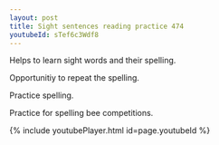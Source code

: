 ```yaml
---
layout: post
title: Sight sentences reading practice 474
youtubeId: sTef6c3Wdf8
---
```

 
 
Helps to learn sight words and their spelling.

Opportunitiy to repeat the spelling. 

Practice spelling. 
 
Practice for spelling bee competitions. 
 
{% include youtubePlayer.html id=page.youtubeId %}
 
 
